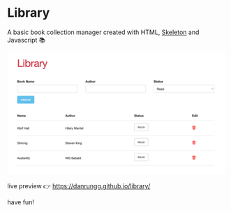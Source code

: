 # Library

A basic book collection manager created with HTML, [Skeleton](http://getskeleton.com/) and Javascript 📚

<img src="src/images/screenshot.png" alt="screenshot of library" width="500"/>

live preview 👉 https://danrungg.github.io/library/

have fun!

